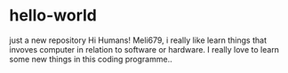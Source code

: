 # hello-world
just a new repository
Hi Humans!
Meli679, i really like learn things that invoves computer in relation to software or hardware.
I really love to learn some new things in this coding programme..

